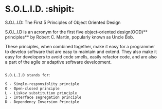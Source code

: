 # S.O.L.I.D. :shipit:
S.O.L.I.D: The First 5 Principles of Object Oriented Design

S.O.L.I.D is an acronym for the first five object-oriented design(OOD)** principles** by Robert C. Martin, popularly known as Uncle Bob.

These principles, when combined together, make it easy for a programmer to develop software that are easy to maintain and extend.
They also make it easy for developers to avoid code smells, easily refactor code, and are also a part of the agile or adaptive software development.

```diff 

S.O.L.I.D stands for:

S - Single-responsiblity principle
O - Open-closed principle
L - Liskov substitution principle
I - Interface segregation principle
D - Dependency Inversion Principle
